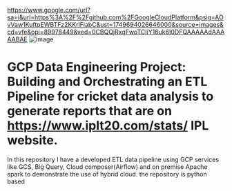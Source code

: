 https://www.google.com/url?sa=i&url=https%3A%2F%2Fgithub.com%2FGoogleCloudPlatform&psig=AOvVaw1KuftpEWBTFz2KKrlFiabC&ust=1749694026646000&source=images&cd=vfe&opi=89978449&ved=0CBQQjRxqFwoTCIiY16uk6I0DFQAAAAAdAAAAABAE ![image](https://github.com/user-attachments/assets/b52f367f-d2e0-4233-82b6-2c4683cd6a15)
# GCP Data Engineering Project: Building and Orchestrating an ETL Pipeline for cricket data analysis to generate reports that are on https://www.iplt20.com/stats/<year> IPL website.
In this repository I have a developed ETL data pipeline using GCP services like GCS, Big Query, Cloud composer(Airflow) and on premise Apache spark to demonstrate the use of hybrid cloud. the repository is python based
